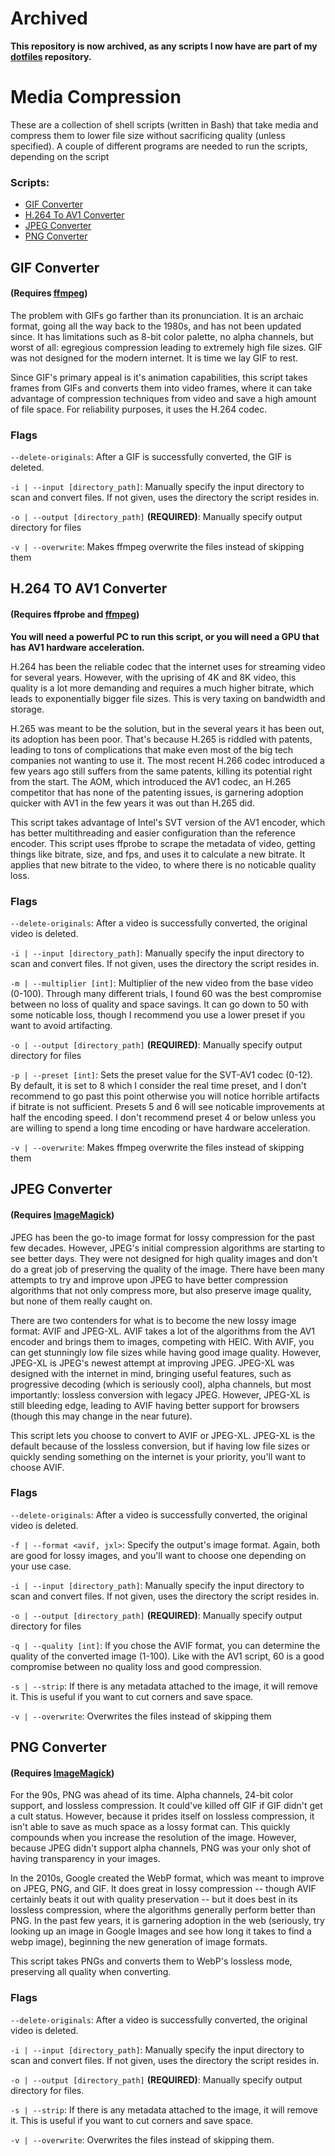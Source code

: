 # Archived
**This repository is now archived, as any scripts I now have are part of my [dotfiles](https://github.com/Morxemplum/dotfiles) repository.**

# Media Compression

These are a collection of shell scripts (written in Bash) that take media and compress them to lower file size without sacrificing quality (unless specified). A couple of different programs are needed to run the scripts, depending on the script

### Scripts:
- [GIF Converter](#gif-converter)
- [H.264 To AV1 Converter](#h264-to-av1-converter)
- [JPEG Converter](#jpeg-converter)
- [PNG Converter](#png-converter)

## GIF Converter
#### (Requires [ffmpeg](https://ffmpeg.org/))

The problem with GIFs go farther than its pronunciation. It is an archaic format, going all the way back to the 1980s, and has not been updated since. It has limitations such as 8-bit color palette, no alpha channels, but worst of all: egregious compression leading to extremely high file sizes. GIF was not designed for the modern internet. It is time we lay GIF to rest. 

Since GIF's primary appeal is it's animation capabilities, this script takes frames from GIFs and converts them into video frames, where it can take advantage of compression techniques from video and save a high amount of file space. For reliability purposes, it uses the H.264 codec.

### Flags

``--delete-originals``: After a GIF is successfully converted, the GIF is deleted.

``-i | --input [directory_path]``: Manually specify the input directory to scan and convert files. If not given, uses the directory the script resides in.

``-o | --output [directory_path]`` **(REQUIRED)**: Manually specify output directory for files

``-v | --overwrite``: Makes ffmpeg overwrite the files instead of skipping them

## H.264 TO AV1 Converter
#### (Requires **ffprobe** and [ffmpeg](https://ffmpeg.org/))

**You will need a powerful PC to run this script, or you will need a GPU that has AV1 hardware acceleration.** 

H.264 has been the reliable codec that the internet uses for streaming video for several years. However, with the uprising of 4K and 8K video, this quality is a lot more demanding and requires a much higher bitrate, which leads to exponentially bigger file sizes. This is very taxing on bandwidth and storage.

H.265 was meant to be the solution, but in the several years it has been out, its adoption has been poor. That's because H.265 is riddled with patents, leading to tons of complications that make even most of the big tech companies not wanting to use it. The most recent H.266 codec introduced a few years ago still suffers from the same patents, killing its potential right from the start. The AOM, which introduced the AV1 codec, an H.265 competitor that has none of the patenting issues, is garnering adoption quicker with AV1 in the few years it was out than H.265 did.

This script takes advantage of Intel's SVT version of the AV1 encoder, which has better multithreading and easier configuration than the reference encoder. This script uses ffprobe to scrape the metadata of video, getting things like bitrate, size, and fps, and uses it to calculate a new bitrate. It applies that new bitrate to the video, to where there is no noticable quality loss.

### Flags

``--delete-originals``: After a video is successfully converted, the original video is deleted.

``-i | --input [directory_path]``: Manually specify the input directory to scan and convert files. If not given, uses the directory the script resides in.

``-m | --multiplier [int]``: Multiplier of the new video from the base video (0-100). Through many different trials, I found 60 was the best compromise between no loss of quality and space savings. It can go down to 50 with some noticable loss, though I recommend you use a lower preset if you want to avoid artifacting.

``-o | --output [directory_path]`` **(REQUIRED)**: Manually specify output directory for files

``-p | --preset [int]``: Sets the preset value for the SVT-AV1 codec (0-12). By default, it is set to 8 which I consider the real time preset, and I don't recommend to go past this point otherwise you will notice horrible artifacts if bitrate is not sufficient. Presets 5 and 6 will see noticable improvements at half the encoding speed. I don't recommend preset 4 or below unless you are willing to spend a long time encoding or have hardware acceleration.

``-v | --overwrite``: Makes ffmpeg overwrite the files instead of skipping them

## JPEG Converter
#### (Requires [ImageMagick](https://imagemagick.org/index.php))

JPEG has been the go-to image format for lossy compression for the past few decades. However, JPEG's initial compression algorithms are starting to see better days. They were not designed for high quality images and don't do a great job of preserving the quality of the image.  There have been many attempts to try and improve upon JPEG to have better compression algorithms that not only compress more, but also preserve image quality, but none of them really caught on. 

There are two contenders for what is to become the new lossy image format: AVIF and JPEG-XL. AVIF takes a lot of the algorithms from the AV1 encoder and brings them to images, competing with HEIC. With AVIF, you can get stunningly low file sizes while having good image quality. However, JPEG-XL is JPEG's newest attempt at improving JPEG. JPEG-XL was designed with the internet in mind, bringing useful features, such as progressive decoding (which is seriously cool), alpha channels, but most importantly: lossless conversion with legacy JPEG. However, JPEG-XL is still bleeding edge, leading to AVIF having better support for browsers (though this may change in the near future).

This script lets you choose to convert to AVIF or JPEG-XL. JPEG-XL is the default because of the lossless conversion, but if having low file sizes or quickly sending something on the internet is your priority, you'll want to choose AVIF. 

### Flags

``--delete-originals``: After a video is successfully converted, the original video is deleted.

``-f | --format <avif, jxl>``: Specify the output's image format. Again, both are good for lossy images, and you'll want to choose one depending on your use case.

``-i | --input [directory_path]``: Manually specify the input directory to scan and convert files. If not given, uses the directory the script resides in.

``-o | --output [directory_path]`` **(REQUIRED)**: Manually specify output directory for files

``-q | --quality [int]``: If you chose the AVIF format, you can determine the quality of the converted image (1-100). Like with the AV1 script, 60 is a good compromise between no quality loss and good compression.

``-s | --strip``: If there is any metadata attached to the image, it will remove it. This is useful if you want to cut corners and save space.

``-v | --overwrite``: Overwrites the files instead of skipping them

## PNG Converter
#### (Requires [ImageMagick](https://imagemagick.org/index.php))

For the 90s, PNG was ahead of its time. Alpha channels, 24-bit color support, and lossless compression. It could've killed off GIF if GIF didn't get a cult status. However, because it prides itself on lossless compression, it isn't able to save as much space as a lossy format can. This quickly compounds when you increase the resolution of the image. However, because JPEG didn't support alpha channels, PNG was your only shot of having transparency in your images.

In the 2010s, Google created the WebP format, which was meant to improve on JPEG, PNG, and GIF. It does great in lossy compression -- though AVIF certainly beats it out with quality preservation -- but it does best in its lossless compression, where the algorithms generally perform better than PNG. In the past few years, it is garnering adoption in the web (seriously, try looking up an image in Google Images and see how long it takes to find a webp image), beginning the new generation of image formats.

This script takes PNGs and converts them to WebP's lossless mode, preserving all quality when converting.

### Flags

``--delete-originals``: After a video is successfully converted, the original video is deleted.

``-i | --input [directory_path]``: Manually specify the input directory to scan and convert files. If not given, uses the directory the script resides in.

``-o | --output [directory_path]`` **(REQUIRED)**: Manually specify output directory for files.

``-s | --strip``: If there is any metadata attached to the image, it will remove it. This is useful if you want to cut corners and save space.

``-v | --overwrite``: Overwrites the files instead of skipping them.
